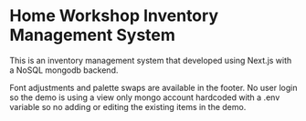 # Home Workshop Inventory Management System
This is an inventory management system that developed using Next.js with a NoSQL mongodb backend.

Font adjustments and palette swaps are available in the footer. No user login so the demo is using a view only mongo account hardcoded with a .env variable so no adding or editing the existing items in the demo.